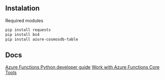 ## Instalation

Required modules

```bash
pip install requests
pip install bs4
pip install azure-cosmosdb-table
```

## Docs

[Azure Functions Python developer guide](https://docs.microsoft.com/en-us/azure/azure-functions/functions-reference-python)
[Work with Azure Functions Core Tools](https://docs.microsoft.com/en-us/azure/azure-functions/functions-run-local?tabs=windows%2Cpython%2Cbash)